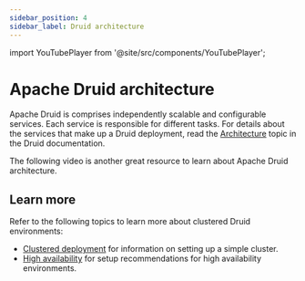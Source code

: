 ```yaml
---
sidebar_position: 4
sidebar_label: Druid architecture
---
```

import YouTubePlayer from '@site/src/components/YouTubePlayer';

# Apache Druid architecture

Apache Druid is comprises independently scalable and configurable services.
Each service is responsible for different tasks. For details about the services that make up a Druid deployment, read the [Architecture](https://druid.apache.org/docs/latest/design/architecture) topic in the Druid documentation.

The following video is another great resource to learn about Apache Druid architecture.

<!--TBD UPDATE FINAL VIDEO-->
<!-- YouTubePlayer videoId="h7U_CsDTNBw" /-->

## Learn more

Refer to the following topics to learn more about clustered Druid environments:

- [Clustered deployment](https://druid.apache.org/docs/latest/tutorials/cluster) for information on setting up a simple cluster.
- [High availability](https://druid.apache.org/docs/latest/operations/high-availability) for setup recommendations for high availability environments.





